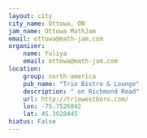 ```yaml
---
layout: city                                           
city_name: Ottowa, ON                                                               
jam_name: Ottowa MathJam
email: ottowa@math-jam.com
organiser:
    name: Yuliya
    email: ottowa@math-jam.com
location:
    group: north-america
    pub_name: "Trio Bistro & Lounge"
    description: " on Richmond Road"
    url: http://triowestboro.com/
    lon: -75.7526042
    lat: 45.3928445
hiatus: False
---
```

